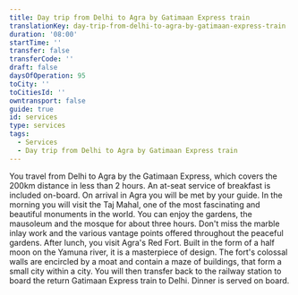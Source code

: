 ```yaml
---
title: Day trip from Delhi to Agra by Gatimaan Express train
translationKey: day-trip-from-delhi-to-agra-by-gatimaan-express-train
duration: '08:00'
startTime: ''
transfer: false
transferCode: ''
draft: false
daysOfOperation: 95
toCity: ''
toCitiesId: ''
owntransport: false
guide: true
id: services
type: services
tags:
  - Services
  - Day trip from Delhi to Agra by Gatimaan Express train
---
```

You travel from Delhi to Agra by the Gatimaan Express, which covers the 200km distance in less than 2 hours. An at-seat service of breakfast is included on-board. On arrival in Agra you will be met by your guide.     In the morning you will visit the Taj Mahal,  one of the most fascinating and beautiful monuments in the world. You can enjoy the gardens, the mausoleum and the mosque for about three hours. Don't miss the marble inlay work and the various vantage points offered throughout the peaceful gardens.    After lunch, you visit Agra's Red Fort. Built in the form of a half moon on the Yamuna river, it is a masterpiece of design. The fort's colossal walls are encircled by a moat and contain a maze of buildings, that form a small city within a city.     You will then transfer back to the railway station to board the return Gatimaan Express train to Delhi. Dinner is served on board.